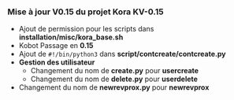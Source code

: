 ### Mise à jour **V0.15** du projet Kora **KV-0.15**

- Ajout de permission pour les scripts dans **installation/misc/kora_base.sh**
- Kobot Passage en **0.15**
- Ajout de ```#!/bin/python3``` dans **script/contcreate/contcreate.py**
- **Gestion des utilisateur**
  - Changement du nom de **create.py** pour **usercreate**
  - Changement du nom de **delete.py** pour **userdelete**
- Changement du nom de **newrevprox.py** pour **newrevprox**